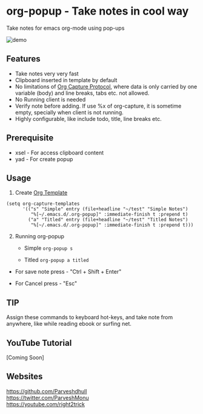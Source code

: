 # org-popup - Take notes in cool way

Take notes for emacs org-mode using pop-ups

![demo](https://user-images.githubusercontent.com/17097240/109394477-3abf7280-794d-11eb-909f-293a8cc6d29f.gif)


## Features
- Take notes very very fast
- Clipboard inserted in template by default
- No limitations of [Org Capture Protocol](https://orgmode.org/manual/The-capture-protocol.html), where data is only carried by one variable (body) and line breaks, tabs etc. not allowed.
- No Running client is needed
- Verify note before adding. If use %x of org-capture, it is sometime empty, specially when client is not running. 
- Highly configurable, like include todo, title, line breaks etc.

## Prerequisite
- xsel - For access clipboard content
- yad - For create popup

## Usage
1. Create [Org Template](https://orgmode.org/manual/Capture-templates.html)

```
(setq org-capture-templates
      '(("s" "Simple" entry (file+headline "~/test" "Simple Notes")
         "%[~/.emacs.d/.org-popup]" :immediate-finish t :prepend t)
        ("a" "Titled" entry (file+headline "~/test" "Titled Notes")
         "%[~/.emacs.d/.org-popup]" :immediate-finish t :prepend t)))
```

2. Running org-popup
	- Simple
		  `org-popup s`
	
	- Titled
		  `org-popup a titled`
	

- For save note press - "Ctrl + Shift + Enter"

- For Cancel press - "Esc"

## TIP
Assign these commands to keyboard hot-keys, and take note from anywhere, like while reading ebook or surfing net.

## YouTube Tutorial
[Coming Soon]


## Websites
https://github.com/Parveshdhull
<br />https://twitter.com/ParveshMonu
<br />https://youtube.com/right2trick
